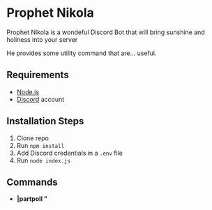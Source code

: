 # Prophet Nikola

Prophet Nikola is a wondeful Discord Bot that will bring sunshine and holiness into your server

He provides some utility command that are... useful.

## Requirements

- [Node.js](http://nodejs.org/)
- [Discord](https://discordapp.com/) account

## Installation Steps 

1. Clone repo
2. Run `npm install`
3. Add Discord credentials in a `.env` file
4. Run `node index.js`

## Commands

- **|partpoll \"<title>\" <max people> <milliseconds>** Create a participation poll, anyone who react to the message will be added to the list
- **|niko <member>** : Display the words of Holiness for someone  
- **|playniko <member>**: (Broken) Join the voice channel and say the holy sentence to someone  
- **|wizz <member>**: Wizz someone (Only works if you have the correct admin rights)  
- **|purge**: Clean a chat with the power of the holy flamethrower  
- **|random <choice1> <choice2>**: Choose between the options  
- **|help**: Display all the commands available  

## License

MIT Licence
